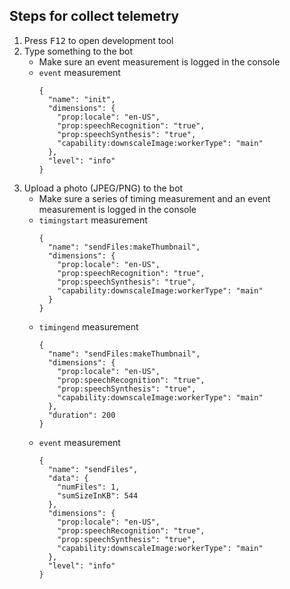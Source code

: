 ## Steps for collect telemetry

1. Press <kbd>F12</kbd> to open development tool
1. Type something to the bot
   -  Make sure an event measurement is logged in the console
   -  `event` measurement
      ```
      {
        "name": "init",
        "dimensions": {
          "prop:locale": "en-US",
          "prop:speechRecognition": "true",
          "prop:speechSynthesis": "true",
          "capability:downscaleImage:workerType": "main"
        },
        "level": "info"
      }
      ```
1. Upload a photo (JPEG/PNG) to the bot
   -  Make sure a series of timing measurement and an event measurement is logged in the console
   -  `timingstart` measurement
      ```
      {
        "name": "sendFiles:makeThumbnail",
        "dimensions": {
          "prop:locale": "en-US",
          "prop:speechRecognition": "true",
          "prop:speechSynthesis": "true",
          "capability:downscaleImage:workerType": "main"
        }
      }
      ```
   -  `timingend` measurement
      ```
      {
        "name": "sendFiles:makeThumbnail",
        "dimensions": {
          "prop:locale": "en-US",
          "prop:speechRecognition": "true",
          "prop:speechSynthesis": "true",
          "capability:downscaleImage:workerType": "main"
        },
        "duration": 200
      }
      ```
   -  `event` measurement
      ```
      {
        "name": "sendFiles",
        "data": {
          "numFiles": 1,
          "sumSizeInKB": 544
        },
        "dimensions": {
          "prop:locale": "en-US",
          "prop:speechRecognition": "true",
          "prop:speechSynthesis": "true",
          "capability:downscaleImage:workerType": "main"
        },
        "level": "info"
      }
      ```
